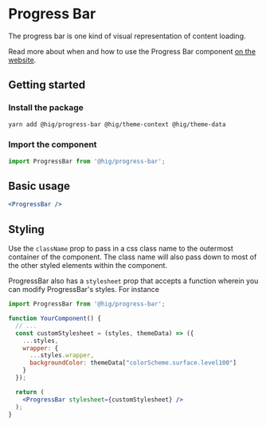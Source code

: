 # Progress Bar

The progress bar is one kind of visual representation of content loading.

Read more about when and how to use the Progress Bar component [on the website](https://hig.autodesk.com/web/components/progress-indicators).

## Getting started

### Install the package

```bash
yarn add @hig/progress-bar @hig/theme-context @hig/theme-data
```

### Import the component

```js
import ProgressBar from '@hig/progress-bar';
```

## Basic usage

```jsx
<ProgressBar />
```

## Styling

Use the `className` prop to pass in a css class name to the outermost container of the component. The class name will also pass down to most of the other styled elements within the component. 

ProgressBar also has a `stylesheet` prop that accepts a function wherein you can modify ProgressBar's styles. For instance

```jsx
import ProgressBar from '@hig/progress-bar';

function YourComponent() {
  // ...
  const customStylesheet = (styles, themeData) => ({
    ...styles,
    wrapper: {
      ...styles.wrapper,
      backgroundColor: themeData["colorScheme.surface.level100"]
    }
  });

  return (
    <ProgressBar stylesheet={customStylesheet} />
  );
}
```
